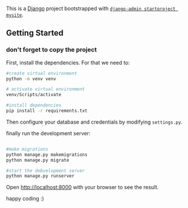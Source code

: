This is a [Django](https://django.com/) project bootstrapped with [`django-admin startproject mysite`](https://docs.djangoproject.com/en/4.0/intro/tutorial01/).

## Getting Started

### don't forget to copy the project

First, install the dependencies. For that we need to:

```bash
#create virtual environment
python -m venv venv

# activate virtual environment
venv/Scripts/activate

#install dependencies
pip install -r requirements.txt
```

Then configure your database and credentials by modifying `settings.py`.

finally run the development server:

```bash

#make migrations
python manage.py makemigrations
python manage.py migrate

#start the debvelopment server
python manage.py runserver

```

Open [http://localhost:8000](http://localhost:8000) with your browser to see the result.

happy coding :)
